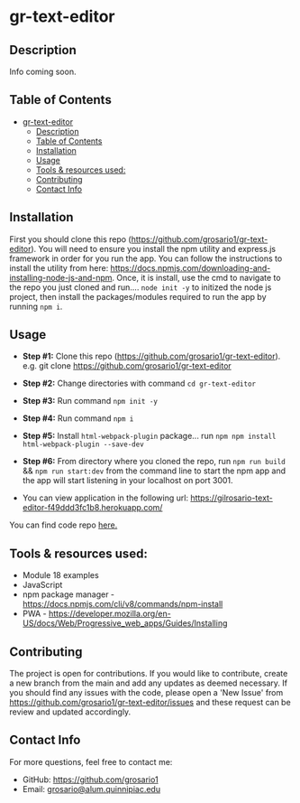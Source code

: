 # gr-text-editor
## Description

Info coming soon.


## Table of Contents
- [gr-text-editor](#gr-text-editor)
  - [Description](#description)
  - [Table of Contents](#table-of-contents)
  - [Installation](#installation)
  - [Usage](#usage)
  - [Tools \& resources used:](#tools--resources-used)
  - [Contributing](#contributing)
  - [Contact Info](#contact-info)

## Installation 

First you should clone this repo (https://github.com/grosario1/gr-text-editor). You will need to ensure you install the npm utility and express.js framework in order for you run the app. You can follow the instructions to install the utility from here: https://docs.npmjs.com/downloading-and-installing-node-js-and-npm. Once, it is install, use the cmd to navigate to the repo you just cloned and run.... `node init -y` to initized the node js project, then install the packages/modules required to run the app by running `npm i`. 

## Usage


- **Step #1:** Clone this repo (https://github.com/grosario1/gr-text-editor).  e.g. git clone https://github.com/grosario1/gr-text-editor

- **Step #2:** Change directories with command ```cd gr-text-editor```

- **Step #3:** Run command ```npm init -y```

- **Step #4:** Run command ```npm i```

- **Step #5:** Install ```html-webpack-plugin``` package... run `npm npm install html-webpack-plugin --save-dev`

- **Step #6:** From directory where you cloned the repo, run `npm run build` &&  `npm run start:dev` from the command line to start the npm app and the app will start listening in your localhost on port 3001.

- You can view application in the following url:
https://gilrosario-text-editor-f49ddd3fc1b8.herokuapp.com/


You can find code repo [here.](https://github.com/grosario1/gr-text-editor)


## Tools & resources used:

- Module 18 examples
- JavaScript
- npm package manager - https://docs.npmjs.com/cli/v8/commands/npm-install
- PWA - https://developer.mozilla.org/en-US/docs/Web/Progressive_web_apps/Guides/Installing


## Contributing
The project is open for contributions. If you would like to contribute, create a new branch from the main and add any updates as deemed necessary. If you should find any issues with the code, please open a 'New Issue' from https://github.com/grosario1/gr-text-editor/issues and these request can be review and updated accordingly.

## Contact Info
For more questions, feel free to contact me:

- GitHub: https://github.com/grosario1
- Email: grosario@alum.quinnipiac.edu
